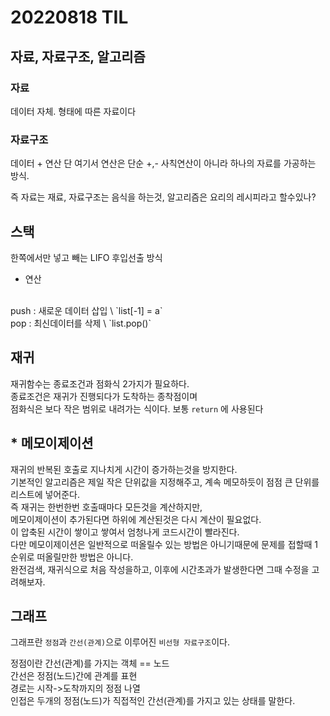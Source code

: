 # 20220818 TIL

## 자료, 자료구조, 알고리즘

### 자료

데이터 자체. 형태에 따른 자료이다

### 자료구조

데이터 + 연산
단 여기서 연산은 단순 +,- 사칙연산이 아니라 하나의 자료를 가공하는 방식.

즉 자료는 재료, 자료구조는 음식을 하는것, 알고리즘은 요리의 레시피라고 할수있나?

## 스택

한쪽에서만 넣고 빼는 LIFO 후입선출 방식


* 연산  
<br>
push : 새로운 데이터 삽입  
\<python\> `list[-1] = a`  
<br>
pop : 최신데이터를 삭제  
\<python\> `list.pop()`


## 재귀

재귀함수는 종료조건과 점화식 2가지가 필요하다.  
종료조건은 재귀가 진행되다가 도착하는 종착점이며  
점화식은 보다 작은 범위로 내려가는 식이다. 보통 `return` 에 사용된다

## * 메모이제이션

재귀의 반복된 호출로 지나치게 시간이 증가하는것을 방지한다.  
기본적인 알고리즘은 제일 작은 단위값을 지정해주고, 계속 메모하듯이 점점 큰 단위를  
리스트에 넣어준다.  
즉 재귀는 한번한번 호출때마다 모든것을 계산하지만,   
메모이제이션이 추가된다면 하위에 계산된것은 다시 계산이 필요없다.  
이 압축된 시간이 쌓이고 쌓여서 엄청나게 코드시간이 빨라진다.  
다만 메모이제이션은 일반적으로 떠올릴수 있는 방법은 아니기때문에 문제를 접할때 1순위로 떠올릴만한 방법은 아니다.  
완전검색, 재귀식으로 처음 작성을하고, 이후에 시간초과가 발생한다면 그때 수정을 고려해보자.

## 그래프

그래프란 `정점`과 `간선(관계)`으로 이루어진 `비선형 자료구조`이다.

정점이란 간선(관계)를 가지는 객체 == 노드  
간선은 정점(노드)간에 관계를 표현  
경로는 시작->도착까지의 정점 나열  
인접은 두개의 정점(노드)가 직접적인 간선(관계)를 가지고 있는 상태를 말한다.